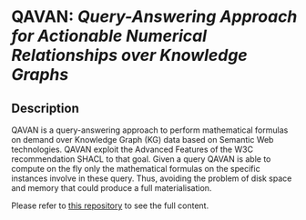 # QAVAN: <i>Query-Answering Approach for Actionable Numerical Relationships over Knowledge Graphs</i>

## Description
QAVAN is a query-answering approach to perform mathematical formulas on demand over Knowledge Graph (KG) data based on Semantic Web technologies. QAVAN exploit the Advanced Features of the W3C recommendation SHACL to that goal. Given a query QAVAN is able to compute on the fly only the mathematical formulas on the specific instances involve in these query. Thus, avoiding the problem of disk space and memory that could produce a full materialisation.

Please refer to [this repository](https://forgemia.inra.fr/luis-felipe.vargas-rojas/qavan-experiments.git) to see the full content.
